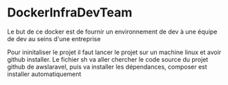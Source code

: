 # DockerInfraDevTeam
Le but de ce docker est de fournir un environnement de dev à une équipe de dev au seins d'une entreprise

Pour ininitaliser le projet il faut lancer le projet sur un machine linux et avoir github installer.
Le fichier sh va aller chercher le code source du projet github de awslaravel, puis va installer les dépendances, composer est installer automatiquement

